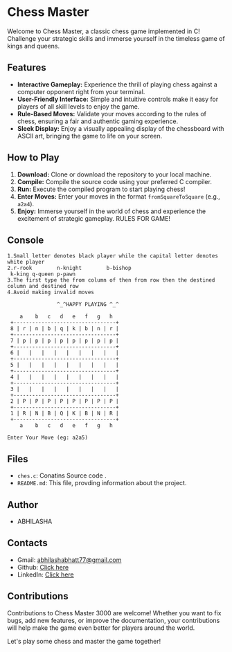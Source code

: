 # Chess Master

Welcome to Chess Master, a classic chess game implemented in C! Challenge your strategic skills and immerse yourself in the timeless game of kings and queens.

## Features

- **Interactive Gameplay:** Experience the thrill of playing chess against a computer opponent right from your terminal.
- **User-Friendly Interface:** Simple and intuitive controls make it easy for players of all skill levels to enjoy the game.
- **Rule-Based Moves:** Validate your moves according to the rules of chess, ensuring a fair and authentic gaming experience.
- **Sleek Display:** Enjoy a visually appealing display of the chessboard with ASCII art, bringing the game to life on your screen.

## How to Play

1. **Download:** Clone or download the repository to your local machine.
2. **Compile:** Compile the source code using your preferred C compiler.
3. **Run:** Execute the compiled program to start playing chess!
4. **Enter Moves:** Enter your moves in the format `fromSquareToSquare` (e.g., `a2a4`).
5. **Enjoy:** Immerse yourself in the world of chess and experience the excitement of strategic gameplay.
     RULES FOR GAME!
## Console
```
1.Small letter denotes black player while the capital letter denotes white player
2.r-rook        n-knight        b-bishop
 k-king q-queen p-pawn
3.The first type the from column of then from row then the destined column and destined row
4.Avoid making invalid moves

                ^_^HAPPY PLAYING ^_^

    a    b   c   d   e   f   g   h
 +---------------------------------+
 8 | r | n | b | q | k | b | n | r |
 +---------------------------------+
 7 | p | p | p | p | p | p | p | p |
 +---------------------------------+
 6 |   |   |   |   |   |   |   |   |
 +---------------------------------+
 5 |   |   |   |   |   |   |   |   |
 +---------------------------------+
 4 |   |   |   |   |   |   |   |   |
 +---------------------------------+
 3 |   |   |   |   |   |   |   |   |
 +---------------------------------+
 2 | P | P | P | P | P | P | P | P |
 +---------------------------------+
 1 | R | N | B | Q | K | B | N | R |
 +---------------------------------+
    a    b   c   d   e   f   g   h

Enter Your Move (eg: a2a5)
```

## Files

- `ches.c`: Conatins Source code .
- `README.md`: This file, provding information about the project.

## Author

- ABHILASHA
  
## Contacts

- Gmail: abhilashabhatt77@gmail.com
- Github: [Click here](https://github.com/Abhilasha-Bhatt)
- LinkedIn: [Click here](https://www.linkedin.com/in/abhilasha-bhatt3)

## Contributions

Contributions to Chess Master 3000 are welcome! Whether you want to fix bugs, add new features, or improve the documentation, your contributions will help make the game even better for players around the world.

Let's play some chess and master the game together!
